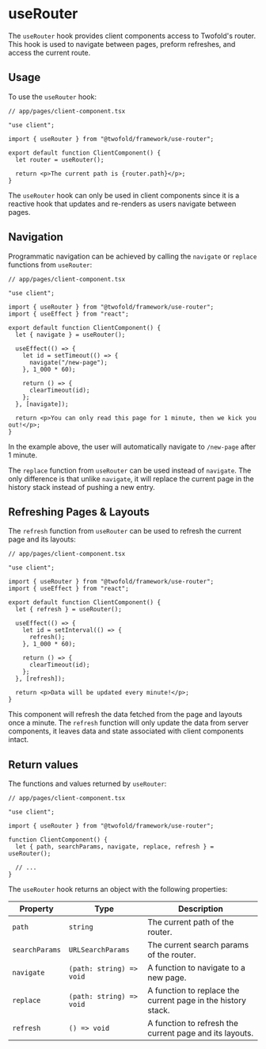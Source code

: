 # useRouter

The `useRouter` hook provides client components access to Twofold's router. This hook is used to navigate between pages, preform refreshes, and access the current route.

## Usage

To use the `useRouter` hook:

```tsx
// app/pages/client-component.tsx

"use client";

import { useRouter } from "@twofold/framework/use-router";

export default function ClientComponent() {
  let router = useRouter();

  return <p>The current path is {router.path}</p>;
}
```

The `useRouter` hook can only be used in client components since it is a reactive hook that updates and re-renders as users navigate between pages.

## Navigation

Programmatic navigation can be achieved by calling the `navigate` or `replace` functions from `useRouter`:

```tsx
// app/pages/client-component.tsx

"use client";

import { useRouter } from "@twofold/framework/use-router";
import { useEffect } from "react";

export default function ClientComponent() {
  let { navigate } = useRouter();

  useEffect(() => {
    let id = setTimeout(() => {
      navigate("/new-page");
    }, 1_000 * 60);

    return () => {
      clearTimeout(id);
    };
  }, [navigate]);

  return <p>You can only read this page for 1 minute, then we kick you out!</p>;
}
```

In the example above, the user will automatically navigate to `/new-page` after 1 minute.

The `replace` function from `useRouter` can be used instead of `navigate`. The only difference is that unlike `navigate`, it will replace the current page in the history stack instead of pushing a new entry.

## Refreshing Pages & Layouts

The `refresh` function from `useRouter` can be used to refresh the current page and its layouts:

```tsx
// app/pages/client-component.tsx

"use client";

import { useRouter } from "@twofold/framework/use-router";
import { useEffect } from "react";

export default function ClientComponent() {
  let { refresh } = useRouter();

  useEffect(() => {
    let id = setInterval(() => {
      refresh();
    }, 1_000 * 60);

    return () => {
      clearTimeout(id);
    };
  }, [refresh]);

  return <p>Data will be updated every minute!</p>;
}
```

This component will refresh the data fetched from the page and layouts once a minute. The `refresh` function will only update the data from server components, it leaves data and state associated with client components intact.

## Return values

The functions and values returned by `useRouter`:

```tsx
// app/pages/client-component.tsx

"use client";

import { useRouter } from "@twofold/framework/use-router";

function ClientComponent() {
  let { path, searchParams, navigate, replace, refresh } = useRouter();

  // ...
}
```

The `useRouter` hook returns an object with the following properties:

| Property       | Type                     | Description                                                  |
| -------------- | ------------------------ | ------------------------------------------------------------ |
| `path`         | `string`                 | The current path of the router.                              |
| `searchParams` | `URLSearchParams`        | The current search params of the router.                     |
| `navigate`     | `(path: string) => void` | A function to navigate to a new page.                        |
| `replace`      | `(path: string) => void` | A function to replace the current page in the history stack. |
| `refresh`      | `() => void`             | A function to refresh the current page and its layouts.      |
